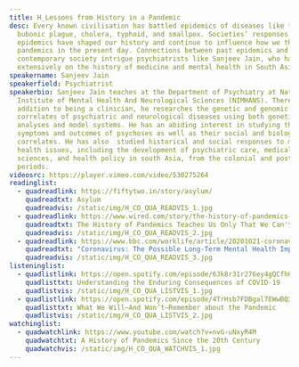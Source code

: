 ```yaml
---
title: H_Lessons from History in a Pandemic
desc: Every known civilisation has battled epidemics of diseases like the
  bubonic plague, cholera, typhoid, and smallpox. Societies’ responses to
  epidemics have shaped our history and continue to influence how we think of
  pandemics in the present day. Connections between past epidemics and
  contemporary society intrigue psychiatrists like Sanjeev Jain, who has worked
  extensively on the history of medicine and mental health in South Asia.
speakername: Sanjeev Jain
speakerfield: Psychiatrist
speakerbio: Sanjeev Jain teaches at the Department of Psychiatry at National
  Institute of Mental Health And Neurological Sciences (NIMHANS). There, in
  addition to being a clinician, he researches the genetic and genomic
  correlates of psychiatric and neurological diseases using both genetic
  analyses and model systems. He has an abiding interest in studying the
  symptoms and outcomes of psychoses as well as their social and biological
  correlates. He has also  studied historical and social responses to mental
  health issues, including the development of psychiatric care, medical
  sciences, and health policy in south Asia, from the colonial and post-colonial
  periods.
videosrc: https://player.vimeo.com/video/530275264
readinglist:
  - quadreadlink: https://fiftytwo.in/story/asylum/
    quadreadtxt: Asylum
    quadreadvis: /static/img/H_CO_QUA_READVIS_1.jpg
  - quadreadlink: https://www.wired.com/story/the-history-of-pandemics-teaches-us-only-that-we-cant-be-taught/
    quadreadtxt: The History of Pandemics Teaches Us Only That We Can't Be Taught
    quadreadvis: /static/img/H_CO_QUA_READVIS_2.jpg
  - quadreadlink: https://www.bbc.com/worklife/article/20201021-coronavirus-the-possible-long-term-mental-health-impacts
    quadreadtxt: "Coronavirus: The Possible Long-Term Mental Health Impacts"
    quadreadvis: /static/img/H_CO_QUA_READVIS_3.jpg
listeninglist:
  - quadlistlink: https://open.spotify.com/episode/6Jk8r31r276ey4gQCfh6G0
    quadlisttxt: Understanding the Enduring Consequences of COVID-19
    quadlistvis: /static/img/H_CO_QUA_LISTVIS_1.jpg
  - quadlistlink: https://open.spotify.com/episode/4TrHsb7FDBgal7EWwBQ3TK
    quadlisttxt: What We Will—And Won’t—Remember about the Pandemic
    quadlistvis: /static/img/H_CO_QUA_LISTVIS_2.jpg
watchinglist:
  - quadwatchlink: https://www.youtube.com/watch?v=nvG-uNxyR4M
    quadwatchtxt: A History of Pandemics Since the 20th Century
    quadwatchvis: /static/img/H_CO_QUA_WATCHVIS_1.jpg
---
```

